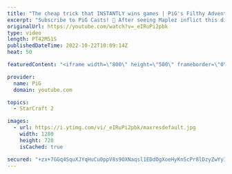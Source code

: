 ```yaml
---
title: "The cheap trick that INSTANTLY wins games | PiG's Filthy Adventures  - StarCraft 2"
excerpt: "Subscribe to PiG Casts! 🐷 After seeing Maplez inflict this dirty DT trick on someone else, I decided to do it as well :)  Book of Filth 2.0: https://docs.google.com/document/d/1GbpZ-qjoUQ42ZwVsmk3cYgLZ1WYNcLc9l6KUo-Zuudk/edit?usp=sharing -- 🐷 Main Channel: https://www.youtube.com/user/PiGstarcraft"
originalUrl: https://youtube.com/watch?v=_eIRuPi2pbk
type: video
length: PT42M51S
publishedDateTime: 2022-10-22T10:09:14Z
heat: 50

featuredContent: "<iframe width=\"800\" height=\"500\" frameborder=\"0\" src=\"https://www.youtube.com/embed/_eIRuPi2pbk\" allow=\"accelerometer; autoplay; encrypted-media; gyroscope; picture-in-picture\" allowfullscreen></iframe>"

provider:
  name: PiG
  domain: youtube.com

topics:
  - StarCraft 2

images:
  - url: https://i.ytimg.com/vi/_eIRuPi2pbk/maxresdefault.jpg
    width: 1280
    height: 720
    isCached: true

secured: "+zx+7GGq4SquXJYqHuCu0ppV8s9OXNaqsl1EDdOgXoeHyKnScPr8lDzyZwYyIxyJDU0iYbkHuQMiKdcgz8u9DHgB46DdbVhV4dKIU5vkYhedzcRUW6uvQcJ4CwvLIyCES+ZH9WEc93KGo8X01IDjSew2HBM/y0C8NAAFtykmRsnmLvqxUm+gcq4G2uMEZRNE/JnEsD0QjJ5KWGAsWtkfWCl976tcHoxdJvZm+vTC+9L9LlNon8Q/j6SFjmoRpFbBe++Y5AztOHYTIXKXuc0z1tMSknPizR2ACyCD+76tFQYD1dVtEi2VxCD74nFa/Ni18fQ+XWvr5Azi03rgkjC6XuDMr3rqlBuwfwRDvjPCpVFHxBl+Q61IXyR12ViWZAuUfKIfcFoX766eLt9xZD3maT4XxCj4POSeIzMZp9SRlNg=;Tt1rNLXTe15QZmnI4FBd1w=="
---
```



